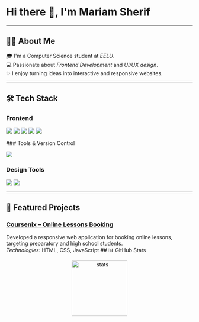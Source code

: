 # Hi there 👋, I'm Mariam Sherif
---
## 👩‍💻 About Me
🎓 I'm a Computer Science student at *EELU*.  
💻 Passionate about *Frontend Development* and *UI/UX design*.  
✨ I enjoy turning ideas into interactive and responsive websites.  

---

## 🛠 Tech Stack  

### Frontend  
<p align="left">  
  <!-- HTML -->
  <img src="https://img.shields.io/badge/HTML5-E34F26?style=for-the-badge&logo=html5&logoColor=white" />
  <!-- CSS -->
  <img src="https://img.shields.io/badge/CSS3-1572B6?style=for-the-badge&logo=css3&logoColor=white" />
  <!-- JavaScript -->
  <img src="https://img.shields.io/badge/JavaScript-F7DF1E?style=for-the-badge&logo=javascript&logoColor=black" />
   <!-- React -->
  <img src="https://img.shields.io/badge/React-20232A?style=for-the-badge&logo=react&logoColor=61DAFB" />
  <!-- Bootstrap -->
  <img src="https://img.shields.io/badge/Bootstrap-563D7C?style=for-the-badge&logo=bootstrap&logoColor=white" /> 
</p>                                                                                                                                                                                                                           ### Tools & Version Control  
<p align="left">  
  <img src="https://img.shields.io/badge/Git-F05032?style=for-the-badge&logo=git&logoColor=white" /> 
</p>  

### Design Tools  
<p align="left">  
<!-- Figma -->
<img src="https://img.shields.io/badge/Figma-F24E1E?style=for-the-badge&logo=figma&logoColor=white" />
<!-- Blender -->
<img src="https://img.shields.io/badge/Blender-F5792A?style=for-the-badge&logo=blender&logoColor=white" /> 
</p>  
  

---

## 🚀 Featured Projects
### [Coursenix – Online Lessons Booking](https://github.com/HananEldaly/Coursenix-FrontEnd)
Developed a responsive web application for booking online lessons, targeting preparatory and high school students.  
*Technologies:* HTML, CSS, JavaScript                                                                                                                                                        ## 📊 GitHub Stats
<p align="center">
  <img src="https://github-readme-stats.vercel.app/api?username=HananEldaly&show_icons=true&theme=tokyonight" alt="stats" height="150"/>
</p>
